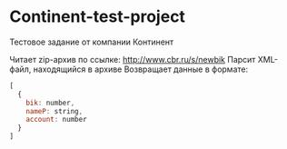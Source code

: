 # Continent-test-project
Тестовое задание от компании Континент

Читает zip-архив по ссылке: http://www.cbr.ru/s/newbik
Парсит XML-файл, находящийся в архиве
Возвращает данные в формате:
```javascript
[
  {
    bik: number,
    nameP: string,
    account: number
  }
]
```

